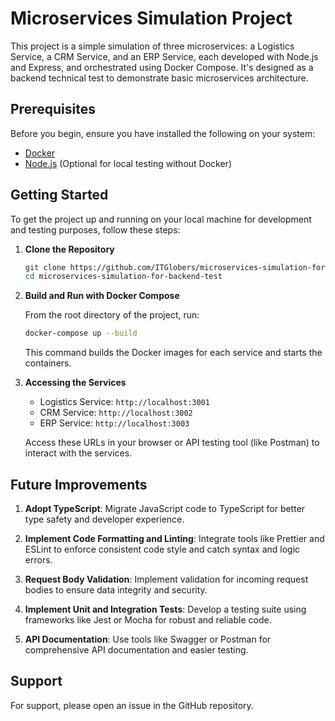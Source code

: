 # Microservices Simulation Project

This project is a simple simulation of three microservices: a Logistics Service, a CRM Service, and an ERP Service, each developed with Node.js and Express, and orchestrated using Docker Compose. It's designed as a backend technical test to demonstrate basic microservices architecture.

## Prerequisites

Before you begin, ensure you have installed the following on your system:

- [Docker](https://www.docker.com/get-started)
- [Node.js](https://nodejs.org/en/) (Optional for local testing without Docker)

## Getting Started

To get the project up and running on your local machine for development and testing purposes, follow these steps:

1. **Clone the Repository**

   ```bash
   git clone https://github.com/ITGlobers/microservices-simulation-for-backend-test.git
   cd microservices-simulation-for-backend-test
   ```

2. **Build and Run with Docker Compose**

   From the root directory of the project, run:

   ```bash
   docker-compose up --build
   ```

   This command builds the Docker images for each service and starts the containers.

3. **Accessing the Services**

   - Logistics Service: `http://localhost:3001`
   - CRM Service: `http://localhost:3002`
   - ERP Service: `http://localhost:3003`

   Access these URLs in your browser or API testing tool (like Postman) to interact with the services.

## Future Improvements

1. **Adopt TypeScript**: Migrate JavaScript code to TypeScript for better type safety and developer experience.

2. **Implement Code Formatting and Linting**: Integrate tools like Prettier and ESLint to enforce consistent code style and catch syntax and logic errors.

3. **Request Body Validation**: Implement validation for incoming request bodies to ensure data integrity and security.

4. **Implement Unit and Integration Tests**: Develop a testing suite using frameworks like Jest or Mocha for robust and reliable code.

5. **API Documentation**: Use tools like Swagger or Postman for comprehensive API documentation and easier testing.

## Support

For support, please open an issue in the GitHub repository.